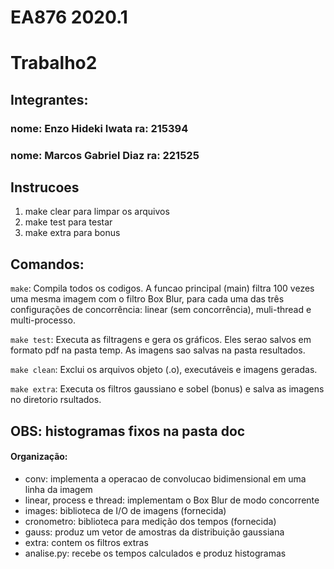 # EA876 2020.1
# Trabalho2

## Integrantes:
### nome: Enzo Hideki Iwata ra: 215394
### nome: Marcos Gabriel Diaz ra: 221525

## Instrucoes
1. make clear para limpar os arquivos
2. make test para testar
3. make extra para bonus

## Comandos:

```make```: Compila todos os codigos. A funcao principal (main) filtra 100 vezes uma mesma imagem com o filtro Box Blur, para cada uma das três configurações de concorrência: linear (sem concorrência), muli-thread e multi-processo.

```make test```: Executa as filtragens e gera os gráficos. Eles serao salvos em formato pdf na pasta temp. As imagens sao salvas na pasta resultados.

```make clean```: Exclui os arquivos objeto (.o),  executáveis e imagens geradas.

```make extra```: Executa os filtros gaussiano e sobel (bonus) e salva as imagens no diretorio rsultados.

## OBS: histogramas fixos na pasta doc

#### Organização:
* conv: implementa a operacao de convolucao bidimensional em uma linha da imagem
* linear, process e thread: implementam o Box Blur de modo concorrente
* images: biblioteca de I/O de imagens (fornecida)
* cronometro: biblioteca para medição dos tempos (fornecida)
* gauss: produz um vetor de amostras da distribuição gaussiana 
* extra: contem os filtros extras
* analise.py: recebe os tempos calculados e produz histogramas

